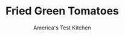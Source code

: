---
layout: ../../layouts/MarkdownPostLayout.astro
title: Fried Green Tomatoes
author: America's Test Kitchen
pubDate: 2023-03-15
description: "For this delightful Southern classic, it’s just dip, dredge, and fry. But dip in what? And dredge in what? And how do you get the coating to stay put?"
image_url: https://res.cloudinary.com/hksqkdlah/image/upload/ar_1:1,c_fill,dpr_2.0,f_auto,fl_lossy.progressive.strip_profile,g_faces:auto,q_auto:low,w_344/9448_sfs-friedgreentomatoes-2-315643
tags: ["Side Dishes","Southern","Vegetables"]
calories: 2229
protein: 7
carbohydrates: 39
fats: 
fiber: 3
ingredients: ["1 1/2 pounds, green tomatoes, cored and sliced 1/4-inch thick","2/3 cup, cornmeal","1/3 cup, all-purpose flour","1 1/2 teaspoons, salt","1/2 teaspoon, pepper","1/8 teaspoon, cayenne pepper","2/3 cup, buttermilk","1 large, egg","2 cups, peanut or vegetable oil"]
serves: 4
time: "55 minutes, plus 20 minutes drying"
instructions: ["Place tomatoes on paper towel–lined rimmed baking sheet. Cover with more paper towels, let sit for 20 minutes, and pat dry. Meanwhile, process 1/3 cup cornmeal in blender until very finely ground, about 1 minute. Combine processed cornmeal, remaining 1/3 cup cornmeal, flour, salt, pepper, and cayenne in shallow dish. Whisk buttermilk and egg together in second shallow dish.","Working one at a time, dip tomato slices in buttermilk mixture, then dredge in cornmeal mixture, pressing firmly to adhere; transfer to clean baking sheet.","Heat oil in 12-inch skillet over medium-high heat until 350 degrees. Fry 4 tomato slices until golden brown, 2 to 3 minutes per side. Drain on wire rack set in baking sheet. Bring oil back to 350 degrees and repeat with remaining tomato slices. Serve."]
nutrition: ["480 mg Potassium","146 mg Phosphorus","80 mg Calcium","2 mg Iron","34 mg Magnesium","697 mg Sodium","41 g Fat","2 mg Niacin (B3)","29 g Monounsaturated","7 g Polyunsaturated","40 mg Vitamin C","48 mg Cholesterol","3 g Saturated","3 g Fiber","63 µg Folic acid","34 µg Folate (food)","9 g Sugars","17 µg Vitamin K","208 g Water","39 g Carbs","141 µg Folate equivalent (total)","7 g Protein","9 mg Vitamin E","84 µg Vitamin A","557 kcal Energy","2229 calories"]
notes: "You’ll need 4 to 5 green tomatoes. We developed this recipe with finely ground Quaker cornmeal."
---